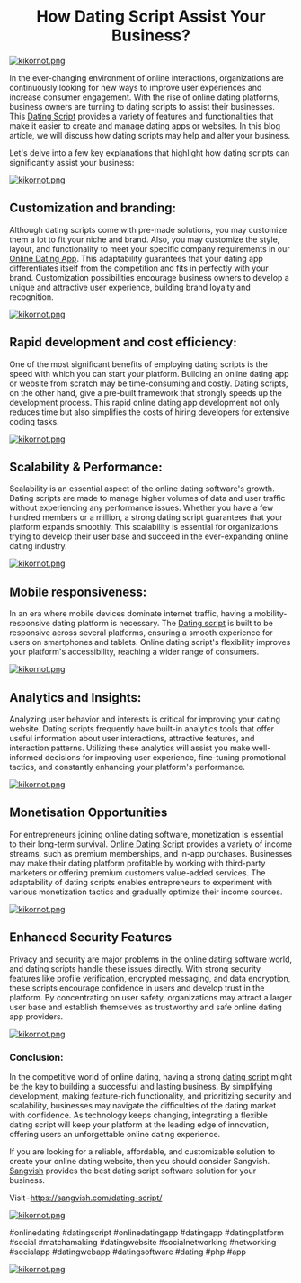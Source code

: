 <h1 align="center">How Dating Script Assist Your Business?</h1>

[<div class="Box-sc-g0xbh4-0 iIZCet"><img alt="kikornot.png" src="https://github.com/sangvishtechnologies/dating-script/blob/main/image/dating-app-1.jpg?raw=true" data-hpc="true" class="Box-sc-g0xbh4-0 kzRgrI"></div>](https://github.com/sangvishtechnologies/car-rental-business/commit/bdf1980f1798c575ca0b9ccf6b2ce8c8cbeb3754)

In the ever-changing environment of online interactions, organizations are continuously looking for new ways to improve user experiences and increase consumer engagement. With the rise of online dating platforms, business owners are turning to dating scripts to assist their businesses. This [Dating Script](https://sangvish.com/dating-script/) provides a variety of features and functionalities that make it easier to create and manage dating apps or websites. In this blog article, we will discuss how dating scripts may help and alter your business.

Let's delve into a few key explanations that highlight how dating scripts can significantly assist your business:

[<div class="Box-sc-g0xbh4-0 iIZCet"><img alt="kikornot.png" src="https://github.com/sangvishtechnologies/dating-script/blob/main/dating-script.jpg?raw=true" data-hpc="true" class="Box-sc-g0xbh4-0 kzRgrI"></div>](https://github.com/sangvishtechnologies/car-rental-business/commit/bdf1980f1798c575ca0b9ccf6b2ce8c8cbeb3754)

## Customization and branding:
Although dating scripts come with pre-made solutions, you may customize them a lot to fit your niche and brand. Also, you may customize the style, layout, and functionality to meet your specific company requirements in our [Online Dating App](https://sangvish.com/dating-script/). This adaptability guarantees that your dating app differentiates itself from the competition and fits in perfectly with your brand. Customization possibilities encourage business owners to develop a unique and attractive user experience, building brand loyalty and recognition.

[<div class="Box-sc-g0xbh4-0 iIZCet"><img alt="kikornot.png" src="https://github.com/sangvishtechnologies/dating-script/blob/main/image/dating-app-3.jpg?raw=true" data-hpc="true" class="Box-sc-g0xbh4-0 kzRgrI"></div>](https://github.com/sangvishtechnologies/car-rental-business/commit/bdf1980f1798c575ca0b9ccf6b2ce8c8cbeb3754)

## Rapid development and cost efficiency:
One of the most significant benefits of employing dating scripts is the speed with which you can start your platform. Building an online dating app or website from scratch may be time-consuming and costly. Dating scripts, on the other hand, give a pre-built framework that strongly speeds up the development process. This rapid online dating app development not only reduces time but also simplifies the costs of hiring developers for extensive coding tasks.

[<div class="Box-sc-g0xbh4-0 iIZCet"><img alt="kikornot.png" src="https://github.com/sangvishtechnologies/dating-script/blob/main/image/dating-script-1.jpg?raw=true" data-hpc="true" class="Box-sc-g0xbh4-0 kzRgrI"></div>](https://github.com/sangvishtechnologies/car-rental-business/commit/bdf1980f1798c575ca0b9ccf6b2ce8c8cbeb3754)

## Scalability & Performance:
Scalability is an essential aspect of the online dating software's growth. Dating scripts are made to manage higher volumes of data and user traffic without experiencing any performance issues. Whether you have a few hundred members or a million, a strong dating script guarantees that your platform expands smoothly. This scalability is essential for organizations trying to develop their user base and succeed in the ever-expanding online dating industry.

[<div class="Box-sc-g0xbh4-0 iIZCet"><img alt="kikornot.png" src="https://github.com/sangvishtechnologies/dating-script/blob/main/image/dating-script-sangvish-1.jpg?raw=true" data-hpc="true" class="Box-sc-g0xbh4-0 kzRgrI"></div>](https://github.com/sangvishtechnologies/car-rental-business/commit/bdf1980f1798c575ca0b9ccf6b2ce8c8cbeb3754)

## Mobile responsiveness:
In an era where mobile devices dominate internet traffic, having a mobility-responsive dating platform is necessary. The [Dating script](https://sangvish.com/dating-script/) is built to be responsive across several platforms, ensuring a smooth experience for users on smartphones and tablets. Online dating script's flexibility improves your platform's accessibility, reaching a wider range of consumers.

[<div class="Box-sc-g0xbh4-0 iIZCet"><img alt="kikornot.png" src="https://github.com/sangvishtechnologies/dating-script/blob/main/image/dating-script-sangvish-2.jpg?raw=true" data-hpc="true" class="Box-sc-g0xbh4-0 kzRgrI"></div>](https://github.com/sangvishtechnologies/car-rental-business/commit/bdf1980f1798c575ca0b9ccf6b2ce8c8cbeb3754)

## Analytics and Insights:
Analyzing user behavior and interests is critical for improving your dating website. Dating scripts frequently have built-in analytics tools that offer useful information about user interactions, attractive features, and interaction patterns. Utilizing these analytics will assist you make well-informed decisions for improving user experience, fine-tuning promotional tactics, and constantly enhancing your platform's performance.

[<div class="Box-sc-g0xbh4-0 iIZCet"><img alt="kikornot.png" src="https://github.com/sangvishtechnologies/dating-script/blob/main/image/dating-script-sangvish-3.jpg?raw=true" data-hpc="true" class="Box-sc-g0xbh4-0 kzRgrI"></div>](https://github.com/sangvishtechnologies/car-rental-business/commit/bdf1980f1798c575ca0b9ccf6b2ce8c8cbeb3754)

## Monetisation Opportunities
For entrepreneurs joining online dating software, monetization is essential to their long-term survival. [Online Dating Script](https://sangvish.com/dating-script/) provides a variety of income streams, such as premium memberships, and in-app purchases. Businesses may make their dating platform profitable by working with third-party marketers or offering premium customers value-added services. The adaptability of dating scripts enables entrepreneurs to experiment with various monetization tactics and gradually optimize their income sources.

[<div class="Box-sc-g0xbh4-0 iIZCet"><img alt="kikornot.png" src="https://github.com/sangvishtechnologies/dating-script/blob/main/image/dating-script-sangvish-4.jpg?raw=true" data-hpc="true" class="Box-sc-g0xbh4-0 kzRgrI"></div>](https://github.com/sangvishtechnologies/car-rental-business/commit/bdf1980f1798c575ca0b9ccf6b2ce8c8cbeb3754)

## Enhanced Security Features
Privacy and security are major problems in the online dating software world, and dating scripts handle these issues directly. With strong security features like profile verification, encrypted messaging, and data encryption, these scripts encourage confidence in users and develop trust in the platform. By concentrating on user safety, organizations may attract a larger user base and establish themselves as trustworthy and safe online dating app providers.

[<div class="Box-sc-g0xbh4-0 iIZCet"><img alt="kikornot.png" src="https://github.com/sangvishtechnologies/dating-script/blob/main/image/dating-script-sangvish-5.jpg?raw=true" data-hpc="true" class="Box-sc-g0xbh4-0 kzRgrI"></div>](https://github.com/sangvishtechnologies/car-rental-business/commit/bdf1980f1798c575ca0b9ccf6b2ce8c8cbeb3754)

### Conclusion:
In the competitive world of online dating, having a strong [dating script](https://sangvish.com/dating-script/) might be the key to building a successful and lasting business. By simplifying development, making feature-rich functionality, and prioritizing security and scalability, businesses may navigate the difficulties of the dating market with confidence. As technology keeps changing, integrating a flexible dating script will keep your platform at the leading edge of innovation, offering users an unforgettable online dating experience.

If you are looking for a reliable, affordable, and customizable solution to create your online dating website, then you should consider Sangvish. [Sangvish](https://sangvish.com/) provides the best dating script software solution for your business.

Visit - https://sangvish.com/dating-script/

[<div class="Box-sc-g0xbh4-0 iIZCet"><img alt="kikornot.png" src="https://github.com/sangvishtechnologies/dating-script/blob/main/image/dating-software-1.jpg?raw=true" data-hpc="true" class="Box-sc-g0xbh4-0 kzRgrI"></div>](https://github.com/sangvishtechnologies/car-rental-business/commit/bdf1980f1798c575ca0b9ccf6b2ce8c8cbeb3754)

#onlinedating #datingscript #onlinedatingapp #datingapp #datingplatform #social #matchamaking #datingwebsite #socialnetworking #networking #socialapp #datingwebapp #datingsoftware #dating #php #app


[<div class="Box-sc-g0xbh4-0 iIZCet"><img alt="kikornot.png" src="https://github.com/sangvishtechnologies/dating-script/blob/main/image/sangvish-dating-script.jpg?raw=true" data-hpc="true" class="Box-sc-g0xbh4-0 kzRgrI"></div>](https://github.com/sangvishtechnologies/car-rental-business/commit/bdf1980f1798c575ca0b9ccf6b2ce8c8cbeb3754)

